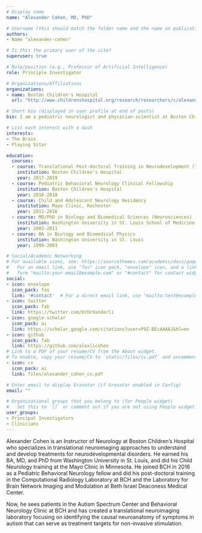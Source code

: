 ```yaml
---
# Display name
name: "Alexander Cohen, MD, PhD"

# Username (this should match the folder name and the name on publications)
authors:
- Name "alexander-cohen"

# Is this the primary user of the site?
superuser: true

# Role/position (e.g., Professor of Artificial Intelligence)
role: Principle Investigator

# Organizations/Affiliations
organizations:
- name: Boston Children's Hospital
  url: "http://www.childrenshospital.org/research/researchers/c/alexander-cohen"

# Short bio (displayed in user profile at end of posts)
bio: I am a pediatric neurologist and physician-scientist at Boston Children’s Hospital specializing in Autism Spectrum Disorder and Behavioral Neurology.

# List each interest with a dash
interests:
- The Brain
- Playing Sitar

education:
  courses:
  - course: Translational Post-doctoral Training in Neurodevelopment (T32) Fellowship
    institution: Boston Children's Hospital
    year: 2017-2019
  - course: Pediatric Behavioral Neurology Clinical Fellowship
    institution: Boston Children's Hospital
    year: 2016-2018
  - course: Child and Adolescent Neurology Residency
    institution: Mayo Clinic, Rochester
    year: 2011-2016
  - course: MD/PhD in Biology and Biomedical Sciences (Neurosciences)
    institution: Washington University in St. Louis School of Medicine
    year: 2003-2011
  - course: BA in Biology and Biomedical Physics
    institution: Washington University in St. Louis
    year: 1999-2003

# Social/Academic Networking
# For available icons, see: https://sourcethemes.com/academic/docs/page-builder/#icons
#   For an email link, use "fas" icon pack, "envelope" icon, and a link in the
#   form "mailto:your-email@example.com" or "#contact" for contact widget.
social:
- icon: envelope
  icon_pack: fas
  link: '#contact'  # For a direct email link, use "mailto:test@example.org".
- icon: twitter
  icon_pack: fab
  link: https://twitter.com/DrDrXanderli
- icon: google-scholar
  icon_pack: ai
  link: https://scholar.google.com/citations?user=P9Z-BEcAAAAJ&hl=en
- icon: github
  icon_pack: fab
  link: https://github.com/alexlicohen
# Link to a PDF of your resume/CV from the About widget.
# To enable, copy your resume/CV to `static/files/cv.pdf` and uncomment the lines below.
- icon: cv
  icon_pack: ai
  link: files/alexander_cohen_cv.pdf

# Enter email to display Gravatar (if Gravatar enabled in Config)
email: ""

# Organizational groups that you belong to (for People widget)
#   Set this to `[]` or comment out if you are not using People widget.
user_groups:
- Principal Investigators
- Clinicians
---
```


Alexander Cohen is an Instructor of Neurology at Boston Children’s Hospital who specializes in translational neuroimaging approaches to understand and develop treatments for neurodevelopmental disorders. He earned his BA, MD, and PhD from Washington University in St. Louis, and did his Child Neurology training at the Mayo Clinic in Minnesota. He joined BCH in 2016 as a Pediatric Behavioral Neurology fellow and did his post-doctoral training in the Computational Radiology Laboratory at BCH and the Laboratory for Brain Network Imaging and Modulation at Beth Israel Deaconess Medical Center. 

Now, he sees patients in the Autism Spectrum Center and Behavioral Neurology Clinic at BCH and has created a translational neuroimaging laboratory focusing on identifying the causal neuroanatomy of symptoms in autism that can serve as treatment targets for non-invasive stimulation.
